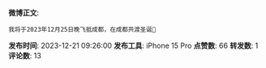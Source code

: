 **微博正文**: 
```
我将于2023年12月25日晚飞抵成都，在成都共渡圣诞🎄
```
**发布时间**: 2023-12-21 09:26:00
**发布工具**: iPhone 15 Pro
**点赞数**: 66
**转发数**: 1
**评论数**: 13
